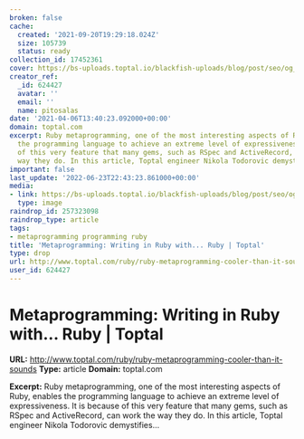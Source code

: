 ```yaml
---
broken: false
cache:
  created: '2021-09-20T19:29:18.024Z'
  size: 105739
  status: ready
collection_id: 17452361
cover: https://bs-uploads.toptal.io/blackfish-uploads/blog/post/seo/og_image_file/og_image/13653/0122-RubyMetaprogramming-Waldek_Social-224730510542d4dec3d99a37ec30f03b.png
creator_ref:
  _id: 624427
  avatar: ''
  email: ''
  name: pitosalas
date: '2021-04-06T13:40:23.092000+00:00'
domain: toptal.com
excerpt: Ruby metaprogramming, one of the most interesting aspects of Ruby, enables
  the programming language to achieve an extreme level of expressiveness. It is because
  of this very feature that many gems, such as RSpec and ActiveRecord, can work the
  way they do. In this article, Toptal engineer Nikola Todorovic demystifies...
important: false
last_update: '2022-06-23T22:43:23.861000+00:00'
media:
- link: https://bs-uploads.toptal.io/blackfish-uploads/blog/post/seo/og_image_file/og_image/13653/0122-RubyMetaprogramming-Waldek_Social-224730510542d4dec3d99a37ec30f03b.png
  type: image
raindrop_id: 257323098
raindrop_type: article
tags:
- metaprogramming programming ruby
title: 'Metaprogramming: Writing in Ruby with... Ruby | Toptal'
type: drop
url: http://www.toptal.com/ruby/ruby-metaprogramming-cooler-than-it-sounds
user_id: 624427
---
```


# Metaprogramming: Writing in Ruby with... Ruby | Toptal

**URL:** http://www.toptal.com/ruby/ruby-metaprogramming-cooler-than-it-sounds
**Type:** article
**Domain:** toptal.com

**Excerpt:** Ruby metaprogramming, one of the most interesting aspects of Ruby, enables the programming language to achieve an extreme level of expressiveness. It is because of this very feature that many gems, such as RSpec and ActiveRecord, can work the way they do. In this article, Toptal engineer Nikola Todorovic demystifies...
